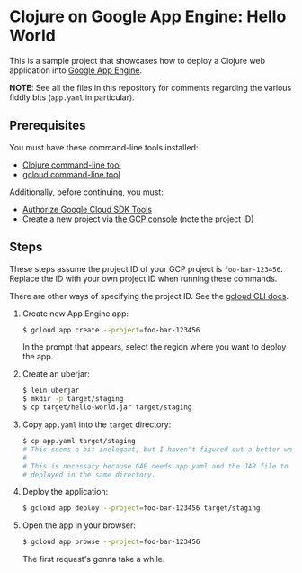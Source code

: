 Clojure on Google App Engine: Hello World
=========================================

This is a sample project that showcases how to deploy a Clojure web application into [Google App Engine].

**NOTE**: See all the files in this repository for comments regarding the various fiddly bits (`app.yaml` in particular).

## Prerequisites

You must have these command-line tools installed:

- [Clojure command-line tool]
- [gcloud command-line tool]

Additionally, before continuing, you must:
 
- [Authorize Google Cloud SDK Tools](https://cloud.google.com/sdk/docs/authorizing)
- Create a new project via [the GCP console](https://console.cloud.google.com/) (note the project ID)

## Steps

These steps assume the project ID of your GCP project is `foo-bar-123456`.
Replace the ID with your own project ID when running these commands.

There are other ways of specifying the project ID. See the [gcloud CLI docs][gcloud command-line tool].

1. Create new App Engine app:

    ```bash
    $ gcloud app create --project=foo-bar-123456
    ```
   
   In the prompt that appears, select the region where you want to deploy the app.

1. Create an uberjar:

    ```bash
    $ lein uberjar
    $ mkdir -p target/staging
    $ cp target/hello-world.jar target/staging
    ```

1. Copy `app.yaml` into the `target` directory:

    ```bash
    $ cp app.yaml target/staging
    # This seems a bit inelegant, but I haven't figured out a better way.
    #
    # This is necessary because GAE needs app.yaml and the JAR file to be
    # deployed in the same directory.
    ```

1. Deploy the application:

    ```bash
    $ gcloud app deploy --project=foo-bar-123456 target/staging
    ```

1. Open the app in your browser:

    ```bash
   $ gcloud app browse --project=foo-bar-123456
   ```

    The first request's gonna take a while.

[Google App Engine]: https://cloud.google.com/appengine/
[Clojure command-line tool]: https://clojure.org/guides/getting_started
[gcloud command-line tool]: https://cloud.google.com/sdk/gcloud/

